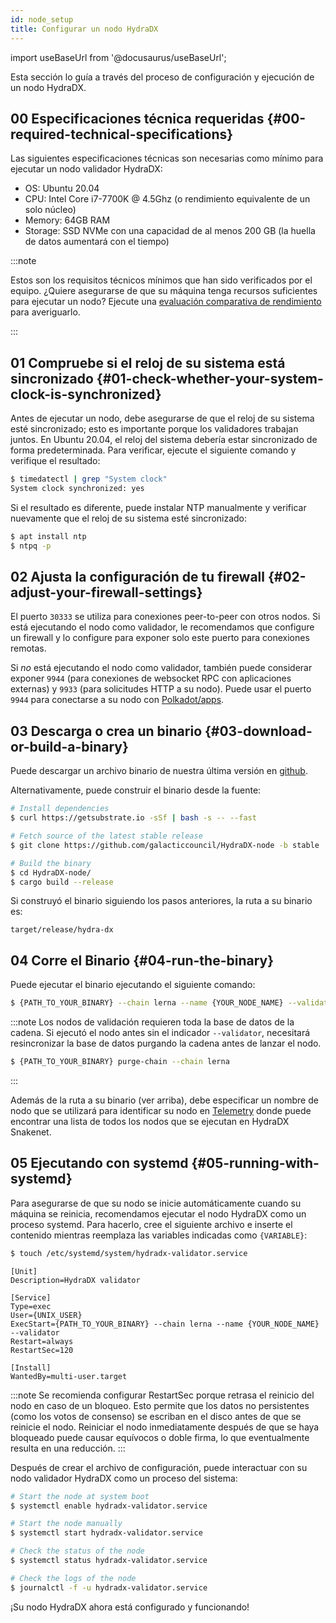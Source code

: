 ```yaml
---
id: node_setup
title: Configurar un nodo HydraDX
---
```


import useBaseUrl from '@docusaurus/useBaseUrl';

Esta sección lo guía a través del proceso de configuración y ejecución de un nodo HydraDX.

## 00 Especificaciones técnica requeridas {#00-required-technical-specifications}

Las siguientes especificaciones técnicas son necesarias como mínimo para ejecutar un nodo validador HydraDX:

* OS: Ubuntu 20.04
* CPU: Intel Core i7-7700K @ 4.5Ghz (o rendimiento equivalente de un solo núcleo)
* Memory: 64GB RAM
* Storage: SSD NVMe con una capacidad de al menos 200 GB (la huella de datos aumentará con el tiempo)

:::note

Estos son los requisitos técnicos mínimos que han sido verificados por el equipo. ¿Quiere asegurarse de que su máquina tenga recursos suficientes para ejecutar un nodo? Ejecute una [evaluación comparativa de rendimiento](/performance_benchmark) para averiguarlo.

:::


## 01 Compruebe si el reloj de su sistema está sincronizado {#01-check-whether-your-system-clock-is-synchronized}

Antes de ejecutar un nodo, debe asegurarse de que el reloj de su sistema esté sincronizado; esto es importante porque los validadores trabajan juntos. En Ubuntu 20.04, el reloj del sistema debería estar sincronizado de forma predeterminada. Para verificar, ejecute el siguiente comando y verifique el resultado:

```bash
$ timedatectl | grep "System clock"
System clock synchronized: yes
```

Si el resultado es diferente, puede instalar NTP manualmente y verificar nuevamente que el reloj de su sistema esté sincronizado:

```bash
$ apt install ntp
$ ntpq -p
```

## 02 Ajusta la configuración de tu firewall {#02-adjust-your-firewall-settings}

El puerto `30333` se utiliza para conexiones peer-to-peer  con otros nodos. Si está ejecutando el nodo como validador, le recomendamos que configure un firewall y lo configure para exponer solo este puerto para conexiones remotas.

Si *no* está ejecutando el nodo como validador, también puede considerar exponer `9944` (para conexiones de websocket RPC con aplicaciones externas) y `9933` (para solicitudes HTTP a su nodo). Puede usar el puerto `9944` para conectarse a su nodo con [Polkadot/apps](/polkadotjs_apps_local).

## 03 Descarga o crea un binario {#03-download-or-build-a-binary}

Puede descargar un archivo binario de nuestra última versión en [github](https://github.com/galacticcouncil/HydraDX-node/releases).

Alternativamente, puede construir el binario desde la fuente:

```bash
# Install dependencies
$ curl https://getsubstrate.io -sSf | bash -s -- --fast

# Fetch source of the latest stable release
$ git clone https://github.com/galacticcouncil/HydraDX-node -b stable

# Build the binary
$ cd HydraDX-node/
$ cargo build --release
```

Si construyó el binario siguiendo los pasos anteriores, la ruta a su binario es:
```
target/release/hydra-dx
```

## 04 Corre el Binario {#04-run-the-binary}

Puede ejecutar el binario ejecutando el siguiente comando:

```bash
$ {PATH_TO_YOUR_BINARY} --chain lerna --name {YOUR_NODE_NAME} --validator
```

:::note
Los nodos de validación requieren toda la base de datos de la cadena. Si ejecutó el nodo antes sin el indicador `--validator`, necesitará resincronizar la base de datos purgando la cadena antes de lanzar el nodo.
```bash
$ {PATH_TO_YOUR_BINARY} purge-chain --chain lerna
```

:::

Además de la ruta a su binario (ver arriba), debe especificar un nombre de nodo que se utilizará para identificar su nodo en [Telemetry](https://telemetry.hydradx.io/#/HydraDX%20Snakenet%20Gen2) donde puede encontrar una lista de todos los nodos que se ejecutan en HydraDX Snakenet.

## 05 Ejecutando con systemd {#05-running-with-systemd}

Para asegurarse de que su nodo se inicie automáticamente cuando su máquina se reinicia, recomendamos ejecutar el nodo HydraDX como un proceso systemd. Para hacerlo, cree el siguiente archivo e inserte el contenido mientras reemplaza las variables indicadas como `{VARIABLE}`:

```bash
$ touch /etc/systemd/system/hydradx-validator.service
```

```
[Unit]
Description=HydraDX validator

[Service]
Type=exec
User={UNIX_USER}
ExecStart={PATH_TO_YOUR_BINARY} --chain lerna --name {YOUR_NODE_NAME} --validator
Restart=always
RestartSec=120

[Install]
WantedBy=multi-user.target
```

:::note
Se recomienda configurar RestartSec porque retrasa el reinicio del nodo en caso de un bloqueo. Esto permite que los datos no persistentes (como los votos de consenso) se escriban en el disco antes de que se reinicie el nodo. Reiniciar el nodo inmediatamente después de que se haya bloqueado puede causar equívocos o doble firma, lo que eventualmente resulta en una reducción.
:::

Después de crear el archivo de configuración, puede interactuar con su nodo validador HydraDX como un proceso del sistema:

```bash
# Start the node at system boot
$ systemctl enable hydradx-validator.service

# Start the node manually
$ systemctl start hydradx-validator.service

# Check the status of the node
$ systemctl status hydradx-validator.service

# Check the logs of the node
$ journalctl -f -u hydradx-validator.service
```

¡Su nodo HydraDX ahora está configurado y funcionando!
